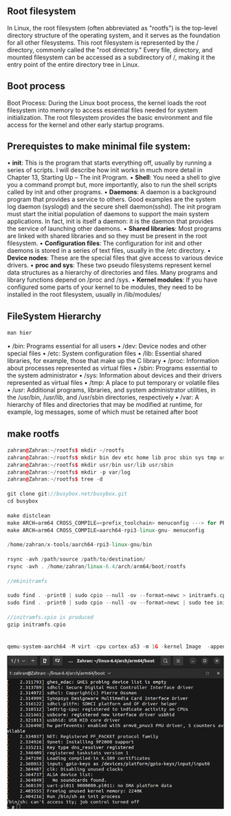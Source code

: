 ## Root filesystem
In Linux, the root filesystem (often abbreviated as "rootfs") is the top-level directory structure of the operating system, and it serves as the foundation for all other filesystems. This root filesystem is represented by the / directory, commonly called the "root directory." Every file, directory, and mounted filesystem can be accessed as a subdirectory of /, making it the entry point of the entire directory tree in Linux.

## Boot process 
Boot Process: During the Linux boot process, the kernel loads the root filesystem into memory to access essential files needed for system initialization. The root filesystem provides the basic environment and file access for the kernel and other early startup programs.

## Prerequistes to make minimal file system:
• **init**: This is the program that starts everything off, usually by running a series of scripts. I will describe how init works in much more detail in Chapter 13, Starting
Up – The init Program.
• **Shell**: You need a shell to give you a command prompt but, more importantly, also to run the shell scripts called by init and other programs.
• **Daemons**: A daemon is a background program that provides a service to others. Good examples are the system log daemon (syslogd) and the secure shell daemon(sshd). The init program must start the initial population of daemons to support the main system applications. In fact, init is itself a daemon: it is the daemon that provides the service of launching other daemons.
• **Shared libraries**: Most programs are linked with shared libraries and so they must be present in the root filesystem.
• **Configuration files**: The configuration for init and other daemons is stored in a series of text files, usually in the /etc directory.
• **Device nodes**: These are the special files that give access to various device drivers.
• **proc and sys**: These two pseudo filesystems represent kernel data structures as a hierarchy of directories and files. Many programs and library functions depend
on /proc and /sys.
• **Kernel modules**: If you have configured some parts of your kernel to be modules, they need to be installed in the root filesystem, usually in /lib/modules/

## FileSystem Hierarchy 
```cpp
man hier
```

• /bin: Programs essential for all users
• /dev: Device nodes and other special files
• /etc: System configuration files
• /lib: Essential shared libraries, for example, those that make up the C library
• /proc: Information about processes represented as virtual files
• /sbin: Programs essential to the system administrator
• /sys: Information about devices and their drivers represented as virtual files
• /tmp: A place to put temporary or volatile files
• /usr: Additional programs, libraries, and system administrator utilities, in the
/usr/bin, /usr/lib, and /usr/sbin directories, respectively
• /var: A hierarchy of files and directories that may be modified at runtime, for
example, log messages, some of which must be retained after boot

## make rootfs
```cpp 
zahran@Zahran:~/rootfs$ mkdir ~/rootfs
zahran@Zahran:~/rootfs$ mkdir bin dev etc home lib proc sbin sys tmp usr var
zahran@Zahran:~/rootfs$ mkdir usr/bin usr/lib usr/sbin
zahran@Zahran:~/rootfs$ mkdir -p var/log
zahran@Zahran:~/rootfs$ tree -d 

git clone git://busybox.net/busybox.git
cd busybox

make distclean
make ARCH=arm64 CROSS_COMPILE=<prefix_toolchain> menuconfig ---> for PREFIX install.
make ARCH=arm64 CROSS_COMPILE=aarch64-rpi3-linux-gnu- menuconfig

/home/zahran/x-tools/aarch64-rpi3-linux-gnu/bin

rsync -avh /path/source /path/to/destination/
rsync -avh . /home/zahran/linux-6.4/arch/arm64/boot/rootfs

//mkinitramfs

sudo find . -print0 | sudo cpio --null -ov --format=newc > initramfs.cpio
sudo find . -print0 | sudo cpio --null -ov --format=newc | sudo tee initramfs.cpio > /dev/null

//initramfs.cpio is produced 
gzip initramfs.cpio


qemu-system-aarch64 -M virt -cpu cortex-a53 -m 1G -kernel Image  -append "console=ttyAMA0 rdinit=/bin/sh" -initrd initramfs.cpio.gz -nographic

```

![alt text](./manualconfiguredimage.png)